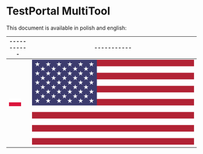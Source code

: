 # TestPortal MultiTool

This document is available in polish and english:

| ----------- | ----------- |
| - | - |
| [![Polish](static/flags/pl.svg)](https://mrcyjanek.net/projects/testportal-multitool/README.pl.html) | [![English](static/flags/us.svg)](https://mrcyjanek.net/projects/testportal-multitool/README.en.html) |